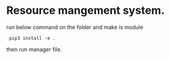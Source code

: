 # Resource mangement system.

run below command on the folder and make is module 

``` pip3 install -e .```

then run manager file.